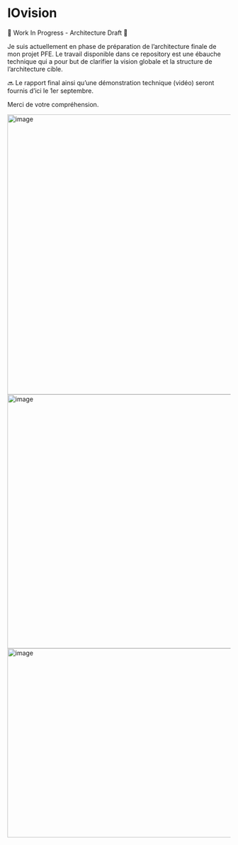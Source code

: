 # IOvision
🚧 Work In Progress - Architecture Draft 🚧

Je suis actuellement en phase de préparation de l’architecture finale de mon projet PFE.
Le travail disponible dans ce repository est une ébauche technique qui a pour but de clarifier la vision globale et la structure de l’architecture cible.

🔜 Le rapport final ainsi qu’une démonstration technique (vidéo) seront fournis d’ici le 1er septembre.

Merci de votre compréhension.

<img width="1074" height="632" alt="image" src="https://github.com/user-attachments/assets/cbaa6c2a-7c38-410c-8a45-9df297f184ed" />

<img width="733" height="573" alt="image" src="https://github.com/user-attachments/assets/399c32de-e389-4b8f-850c-706d3011518a" />

<img width="1187" height="427" alt="image" src="https://github.com/user-attachments/assets/1e643135-69c7-44f7-895d-04e56914c4c8" />
